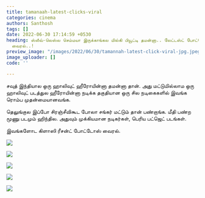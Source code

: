 ```yaml
---
title: tamanaah-latest-clicks-viral
categories: cinema
authors: Santhosh
tags: []
date: 2022-06-30 17:14:59 +0530
heading: ஸ்லீவ்-லெஸ்ல செம்மயா இருக்காங்கல மில்கி பியூட்டி தமன்னா.. லேட்டஸ்ட் போட்டோஸ்
  வைரல்..!
preview_image: "/images/2022/06/30/tamannah-latest-click-viral-jpg.jpeg"
image_uploader: []
code: ''

---
```

சவுத் இந்தியால ஒரு ஹாலிவுட் ஹீரோயின்னா தமன்னா தான். அது மட்டுமில்லாம ஒரு ஹாலிவுட் படத்துல ஹீரோயின்னா நடிக்க தகுதியான ஒரு சில நடிகைகளில் இவங்க ரொம்ப முதன்மையானவங்க.

தெலுங்குல இப்போ சிரஞ்சீவிகூட போலா சங்கர் மட்டும் தான் பண்றாங்க. மீதி பண்ற மூணு படமும் ஹிந்தில. அதுவும் முக்கியமான நடிகர்கள், பெரிய பட்ஜெட் படங்கள்.

இவங்களோட கிளாஸி ரீசன்ட் போட்டோஸ் வைரல்.

![](/images/2022/06/30/tamannah-sleveless-2-webp.jpeg)

![](/images/2022/06/30/tamannah-sleveless-5-webp.jpeg)

![](/images/2022/06/30/tamannah-sleveless-1-webp.jpeg)

![](/images/2022/06/30/tamannah-sleveless-3-webp.jpeg)

![](/images/2022/06/30/tamannah-sleveless-4-webp.jpeg)

